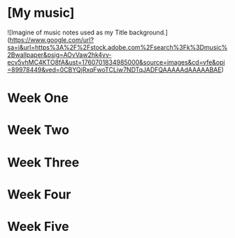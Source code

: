 
# \[My music\]
![Imagine of music notes used as my Title background.] (https://www.google.com/url?sa=i&url=https%3A%2F%2Fstock.adobe.com%2Fsearch%3Fk%3Dmusic%2Bwallpaper&psig=AOvVaw2hk4vv-ecv5vhMC4KTO8fA&ust=1760701834985000&source=images&cd=vfe&opi=89978449&ved=0CBYQjRxqFwoTCLiw7NDTqJADFQAAAAAdAAAAABAE) 
<!-- Version 1.0 -->
# Week One
# Week Two
# Week Three
# Week Four
# Week Five
